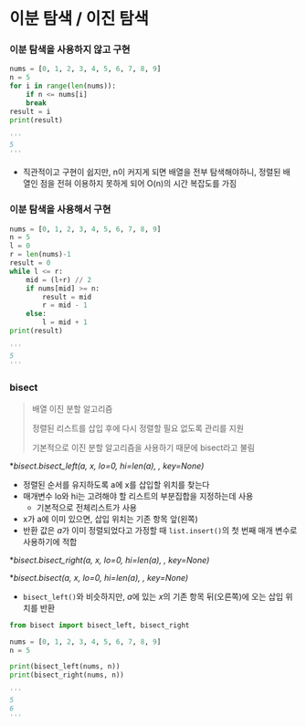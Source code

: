 # 이분 탐색 / 이진 탐색

### 이분 탐색을 사용하지 않고 구현

```python
nums = [0, 1, 2, 3, 4, 5, 6, 7, 8, 9]
n = 5
for i in range(len(nums)):
    if n <= nums[i]
    break
result = i
print(result)

'''
5
'''
```

- 직관적이고 구현이 쉽지만, n이 커지게 되면 배열을 전부 탐색해야하니, 정렬된 배열인 점을 전혀 이용하지 못하게 되어 O(n)의 시간 복잡도를 가짐



### 이분 탐색을 사용해서 구현

```python
nums = [0, 1, 2, 3, 4, 5, 6, 7, 8, 9]
n = 5
l = 0
r = len(nums)-1
result = 0
while l <= r:
    mid = (l+r) // 2
    if nums[mid] >= n:
        result = mid
        r = mid - 1
    else:
        l = mid + 1
print(result)

'''
5
'''        
```



### bisect

> 배열 이진 분할 알고리즘
>
> 정렬된 리스트를 삽입 후에 다시 정렬할 필요 없도록 관리를 지원
>
> 기본적으로 이진 분할 알고리즘을 사용하기 때문에 bisect라고 불림



**bisect.bisect_left(a, x, lo=0, hi=len(a), *, key=None)**

- 정렬된 순서를 유지하도록 a에 x를 삽입할 위치를 찾는다
- 매개변수 lo와 hi는 고려해야 할 리스트의 부분집합을 지정하는데 사용
  - 기본적으로 전체리스트가 사용
- x가 a에 이미 있으면, 삽입 위치는 기존 항목 앞(왼쪽)
- 반환 값은 *a*가 이미 정렬되었다고 가정할 때 `list.insert()`의 첫 번째 매개 변수로 사용하기에 적합



**bisect.bisect_right(a, x, lo=0, hi=len(a), *, key=None)**

**bisect.bisect(a, x, lo=0, hi=len(a), *, key=None)**

- `bisect_left()`와 비슷하지만, *a*에 있는 *x*의 기존 항목 뒤(오른쪽)에 오는 삽입 위치를 반환



```python
from bisect import bisect_left, bisect_right

nums = [0, 1, 2, 3, 4, 5, 6, 7, 8, 9]
n = 5

print(bisect_left(nums, n))
print(bisect_right(nums, n))

'''
5
6
'''
```

